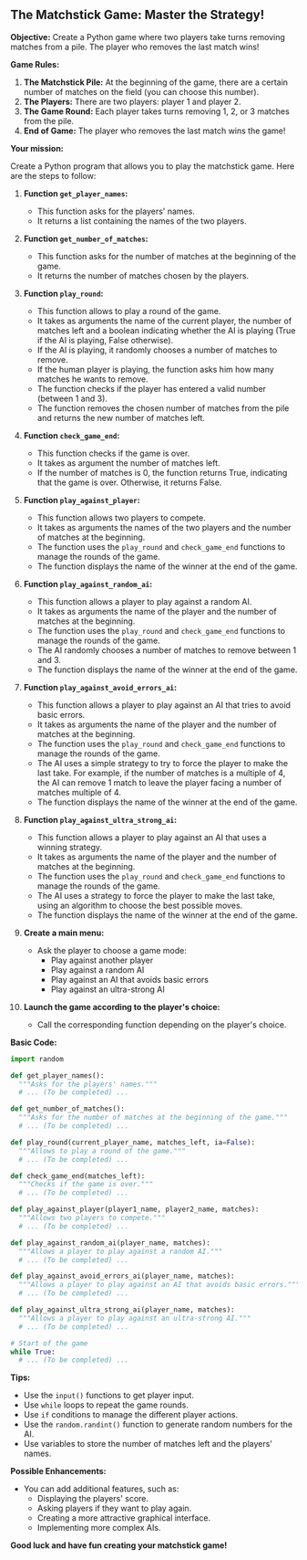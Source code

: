 ## The Matchstick Game: Master the Strategy!

**Objective:** Create a Python game where two players take turns removing matches from a pile. The player who removes the last match wins!

**Game Rules:**

1. **The Matchstick Pile:** At the beginning of the game, there are a certain number of matches on the field (you can choose this number).
2. **The Players:** There are two players: player 1 and player 2.
3. **The Game Round:** Each player takes turns removing 1, 2, or 3 matches from the pile.
4. **End of Game:** The player who removes the last match wins the game!

**Your mission:**

Create a Python program that allows you to play the matchstick game. Here are the steps to follow:

1. **Function `get_player_names`:**
   - This function asks for the players' names.
   - It returns a list containing the names of the two players.

2. **Function `get_number_of_matches`:**
   - This function asks for the number of matches at the beginning of the game.
   - It returns the number of matches chosen by the players.

3. **Function `play_round`:**
   - This function allows to play a round of the game.
   - It takes as arguments the name of the current player, the number of matches left and a boolean indicating whether the AI is playing (True if the AI is playing, False otherwise).
   - If the AI is playing, it randomly chooses a number of matches to remove.
   - If the human player is playing, the function asks him how many matches he wants to remove.
   - The function checks if the player has entered a valid number (between 1 and 3).
   - The function removes the chosen number of matches from the pile and returns the new number of matches left.

4. **Function `check_game_end`:**
   - This function checks if the game is over.
   - It takes as argument the number of matches left.
   - If the number of matches is 0, the function returns True, indicating that the game is over. Otherwise, it returns False.

5. **Function `play_against_player`:**
   - This function allows two players to compete.
   - It takes as arguments the names of the two players and the number of matches at the beginning.
   - The function uses the `play_round` and `check_game_end` functions to manage the rounds of the game.
   - The function displays the name of the winner at the end of the game.

6. **Function `play_against_random_ai`:**
   - This function allows a player to play against a random AI.
   - It takes as arguments the name of the player and the number of matches at the beginning.
   - The function uses the `play_round` and `check_game_end` functions to manage the rounds of the game.
   - The AI randomly chooses a number of matches to remove between 1 and 3.
   - The function displays the name of the winner at the end of the game.

7. **Function `play_against_avoid_errors_ai`:**
   - This function allows a player to play against an AI that tries to avoid basic errors.
   - It takes as arguments the name of the player and the number of matches at the beginning.
   - The function uses the `play_round` and `check_game_end` functions to manage the rounds of the game.
   - The AI uses a simple strategy to try to force the player to make the last take. For example, if the number of matches is a multiple of 4, the AI can remove 1 match to leave the player facing a number of matches multiple of 4.
   - The function displays the name of the winner at the end of the game.

8. **Function `play_against_ultra_strong_ai`:**
   - This function allows a player to play against an AI that uses a winning strategy.
   - It takes as arguments the name of the player and the number of matches at the beginning.
   - The function uses the `play_round` and `check_game_end` functions to manage the rounds of the game.
   - The AI uses a strategy to force the player to make the last take, using an algorithm to choose the best possible moves.
   - The function displays the name of the winner at the end of the game.

9. **Create a main menu:**
   - Ask the player to choose a game mode:
     - Play against another player
     - Play against a random AI
     - Play against an AI that avoids basic errors
     - Play against an ultra-strong AI

10. **Launch the game according to the player's choice:**
    - Call the corresponding function depending on the player's choice.

**Basic Code:**

```python
import random

def get_player_names():
  """Asks for the players' names."""
  # ... (To be completed) ...

def get_number_of_matches():
  """Asks for the number of matches at the beginning of the game."""
  # ... (To be completed) ...

def play_round(current_player_name, matches_left, ia=False):
  """Allows to play a round of the game."""
  # ... (To be completed) ...

def check_game_end(matches_left):
  """Checks if the game is over."""
  # ... (To be completed) ...

def play_against_player(player1_name, player2_name, matches):
  """Allows two players to compete."""
  # ... (To be completed) ...

def play_against_random_ai(player_name, matches):
  """Allows a player to play against a random AI."""
  # ... (To be completed) ...

def play_against_avoid_errors_ai(player_name, matches):
  """Allows a player to play against an AI that avoids basic errors."""
  # ... (To be completed) ...

def play_against_ultra_strong_ai(player_name, matches):
  """Allows a player to play against an ultra-strong AI."""
  # ... (To be completed) ...

# Start of the game
while True:
  # ... (To be completed) ...
```

**Tips:**

- Use the `input()` functions to get player input.
- Use `while` loops to repeat the game rounds.
- Use `if` conditions to manage the different player actions.
- Use the `random.randint()` function to generate random numbers for the AI.
- Use variables to store the number of matches left and the players' names.

**Possible Enhancements:**

- You can add additional features, such as:
    - Displaying the players' score.
    - Asking players if they want to play again.
    - Creating a more attractive graphical interface.
    - Implementing more complex AIs.

**Good luck and have fun creating your matchstick game!**
